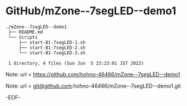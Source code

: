 # GitHub/mZone--7segLED--demo1

    ./mZone--7segLED--demo1
     ├── README.md
     └── Scripts
         ├── start-B1-7segLED-1.sh
         ├── start-B1-7segLED-2.sh
         └── start-B1-7segLED-3.sh
     
     1 directory, 4 files (Sun Jun  5 23:23:01 JST 2022)

Note: 	url = https://github.com/hohno-46466/mZone--7segLED--demo1

Note:   url = git@github.com:hohno-46466/mZone--7segLED--demo1.git

-EOF-
